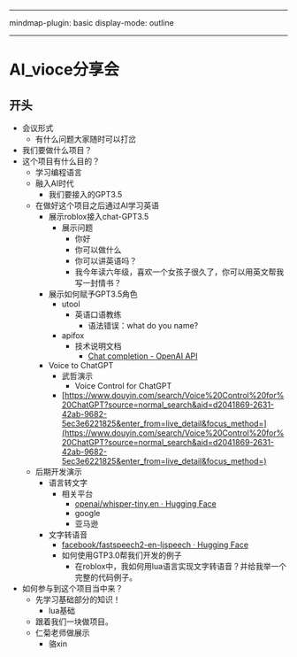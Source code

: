 
---

mindmap-plugin: basic
display-mode: outline

---

# AI_vioce分享会

## 开头
- 会议形式
    - 有什么问题大家随时可以打岔
- 我们要做什么项目？
- 这个项目有什么目的？
    - 学习编程语言
    - 融入AI时代
        - 我们要接入的GPT3.5
    - 在做好这个项目之后通过AI学习英语
        - 展示roblox接入chat-GPT3.5
            - 展示问题
                - 你好
                - 你可以做什么
                - 你可以讲英语吗？
                - 我今年读六年级，喜欢一个女孩子很久了，你可以用英文帮我写一封情书？
        - 展示如何赋予GPT3.5角色
            - utool
                - 英语口语教练
                    - 语法错误：what do you name?
            - apifox
                - 技术说明文档
                    - [Chat completion - OpenAI API](https://platform.openai.com/docs/guides/chat)
        - Voice to ChatGPT
            - 武哲演示
                - Voice Control for ChatGPT
            - [https://www.douyin.com/search/Voice%20Control%20for%20ChatGPT?source=normal_search&aid=d2041869-2631-42ab-9682-5ec3e6221825&enter_from=live_detail&focus_method=](https://www.douyin.com/search/Voice%20Control%20for%20ChatGPT?source=normal_search&aid=d2041869-2631-42ab-9682-5ec3e6221825&enter_from=live_detail&focus_method=)
    - 后期开发演示
        - 语言转文字
            - 相关平台
                - [openai/whisper-tiny.en · Hugging Face](https://huggingface.co/openai/whisper-tiny.en)
                - google
                - 亚马逊
        - 文字转语音
            - [facebook/fastspeech2-en-ljspeech · Hugging Face](https://huggingface.co/facebook/fastspeech2-en-ljspeech)
            - 如何使用GTP3.0帮我们开发的例子
                - 在roblox中，我如何用lua语言实现文字转语音？并给我举一个完整的代码例子。
- 如何参与到这个项目当中来？
    - 先学习基础部分的知识！
        - lua基础
    - 跟着我们一块做项目。
    - 仁菊老师做展示
        - 骆xin